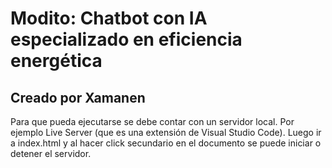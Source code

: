 # Modito: Chatbot con IA especializado en eficiencia energética

## Creado por Xamanen
Para que pueda ejecutarse se debe contar con un servidor local. Por ejemplo Live Server (que es una extensión de Visual Studio Code). Luego ir a index.html y al hacer click secundario en el documento se puede iniciar o detener el servidor.